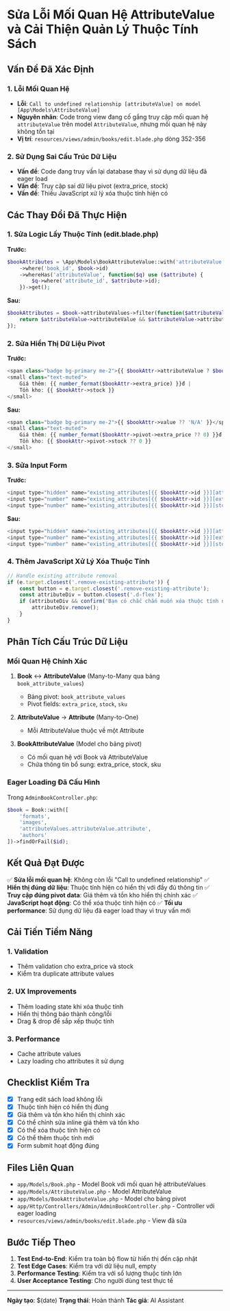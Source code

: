 # Sửa Lỗi Mối Quan Hệ AttributeValue và Cải Thiện Quản Lý Thuộc Tính Sách

## Vấn Đề Đã Xác Định

### 1. Lỗi Mối Quan Hệ
- **Lỗi**: `Call to undefined relationship [attributeValue] on model [App\Models\AttributeValue]`
- **Nguyên nhân**: Code trong view đang cố gắng truy cập mối quan hệ `attributeValue` trên model `AttributeValue`, nhưng mối quan hệ này không tồn tại
- **Vị trí**: `resources/views/admin/books/edit.blade.php` dòng 352-356

### 2. Sử Dụng Sai Cấu Trúc Dữ Liệu
- **Vấn đề**: Code đang truy vấn lại database thay vì sử dụng dữ liệu đã eager load
- **Vấn đề**: Truy cập sai dữ liệu pivot (extra_price, stock)
- **Vấn đề**: Thiếu JavaScript xử lý xóa thuộc tính hiện có

## Các Thay Đổi Đã Thực Hiện

### 1. Sửa Logic Lấy Thuộc Tính (edit.blade.php)

**Trước:**
```php
$bookAttributes = \App\Models\BookAttributeValue::with('attributeValue')
    ->where('book_id', $book->id)
    ->whereHas('attributeValue', function($q) use ($attribute) {
        $q->where('attribute_id', $attribute->id);
    })->get();
```

**Sau:**
```php
$bookAttributes = $book->attributeValues->filter(function($attributeValue) use ($attribute) {
    return $attributeValue->attributeValue && $attributeValue->attributeValue->attribute_id == $attribute->id;
});
```

### 2. Sửa Hiển Thị Dữ Liệu Pivot

**Trước:**
```php
<span class="badge bg-primary me-2">{{ $bookAttr->attributeValue ? $bookAttr->attributeValue->value : 'N/A' }}</span>
<small class="text-muted">
    Giá thêm: {{ number_format($bookAttr->extra_price) }}đ | 
    Tồn kho: {{ $bookAttr->stock }}
</small>
```

**Sau:**
```php
<span class="badge bg-primary me-2">{{ $bookAttr->value ?? 'N/A' }}</span>
<small class="text-muted">
    Giá thêm: {{ number_format($bookAttr->pivot->extra_price ?? 0) }}đ | 
    Tồn kho: {{ $bookAttr->pivot->stock ?? 0 }}
</small>
```

### 3. Sửa Input Form

**Trước:**
```php
<input type="hidden" name="existing_attributes[{{ $bookAttr->id }}][attribute_value_id]" value="{{ $bookAttr->attribute_value_id }}">
<input type="number" name="existing_attributes[{{ $bookAttr->id }}][extra_price]" value="{{ $bookAttr->extra_price }}">
<input type="number" name="existing_attributes[{{ $bookAttr->id }}][stock]" value="{{ $bookAttr->stock }}">
```

**Sau:**
```php
<input type="hidden" name="existing_attributes[{{ $bookAttr->id }}][attribute_value_id]" value="{{ $bookAttr->id }}">
<input type="number" name="existing_attributes[{{ $bookAttr->id }}][extra_price]" value="{{ $bookAttr->pivot->extra_price ?? 0 }}">
<input type="number" name="existing_attributes[{{ $bookAttr->id }}][stock]" value="{{ $bookAttr->pivot->stock ?? 0 }}">
```

### 4. Thêm JavaScript Xử Lý Xóa Thuộc Tính

```javascript
// Handle existing attribute removal
if (e.target.closest('.remove-existing-attribute')) {
    const button = e.target.closest('.remove-existing-attribute');
    const attributeDiv = button.closest('.d-flex');
    if (attributeDiv && confirm('Bạn có chắc chắn muốn xóa thuộc tính này?')) {
        attributeDiv.remove();
    }
}
```

## Phân Tích Cấu Trúc Dữ Liệu

### Mối Quan Hệ Chính Xác

1. **Book** ↔ **AttributeValue** (Many-to-Many qua bảng `book_attribute_values`)
   - Bảng pivot: `book_attribute_values`
   - Pivot fields: `extra_price`, `stock`, `sku`

2. **AttributeValue** → **Attribute** (Many-to-One)
   - Mỗi AttributeValue thuộc về một Attribute

3. **BookAttributeValue** (Model cho bảng pivot)
   - Có mối quan hệ với Book và AttributeValue
   - Chứa thông tin bổ sung: extra_price, stock, sku

### Eager Loading Đã Cấu Hình

Trong `AdminBookController.php`:
```php
$book = Book::with([
    'formats',
    'images',
    'attributeValues.attributeValue.attribute',
    'authors'
])->findOrFail($id);
```

## Kết Quả Đạt Được

✅ **Sửa lỗi mối quan hệ**: Không còn lỗi "Call to undefined relationship"
✅ **Hiển thị đúng dữ liệu**: Thuộc tính hiện có hiển thị với đầy đủ thông tin
✅ **Truy cập đúng pivot data**: Giá thêm và tồn kho hiển thị chính xác
✅ **JavaScript hoạt động**: Có thể xóa thuộc tính hiện có
✅ **Tối ưu performance**: Sử dụng dữ liệu đã eager load thay vì truy vấn mới

## Cải Tiến Tiềm Năng

### 1. Validation
- Thêm validation cho extra_price và stock
- Kiểm tra duplicate attribute values

### 2. UX Improvements
- Thêm loading state khi xóa thuộc tính
- Hiển thị thông báo thành công/lỗi
- Drag & drop để sắp xếp thuộc tính

### 3. Performance
- Cache attribute values
- Lazy loading cho attributes ít sử dụng

## Checklist Kiểm Tra

- [x] Trang edit sách load không lỗi
- [x] Thuộc tính hiện có hiển thị đúng
- [x] Giá thêm và tồn kho hiển thị chính xác
- [x] Có thể chỉnh sửa inline giá thêm và tồn kho
- [x] Có thể xóa thuộc tính hiện có
- [x] Có thể thêm thuộc tính mới
- [x] Form submit hoạt động đúng

## Files Liên Quan

- `app/Models/Book.php` - Model Book với mối quan hệ attributeValues
- `app/Models/AttributeValue.php` - Model AttributeValue
- `app/Models/BookAttributeValue.php` - Model cho bảng pivot
- `app/Http/Controllers/Admin/AdminBookController.php` - Controller với eager loading
- `resources/views/admin/books/edit.blade.php` - View đã sửa

## Bước Tiếp Theo

1. **Test End-to-End**: Kiểm tra toàn bộ flow từ hiển thị đến cập nhật
2. **Test Edge Cases**: Kiểm tra với dữ liệu null, empty
3. **Performance Testing**: Kiểm tra với số lượng thuộc tính lớn
4. **User Acceptance Testing**: Cho người dùng test thực tế

---

**Ngày tạo**: $(date)
**Trạng thái**: Hoàn thành
**Tác giả**: AI Assistant